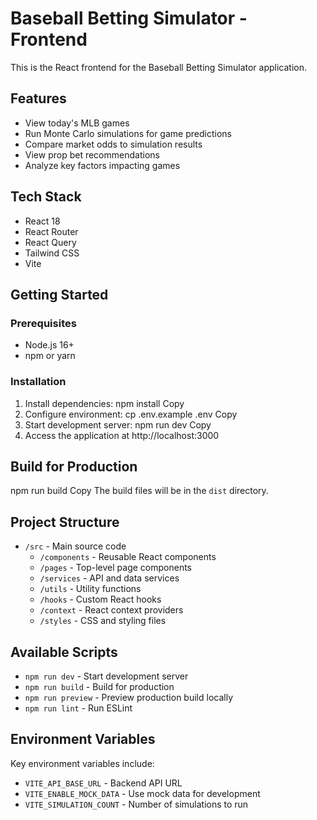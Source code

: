 # Baseball Betting Simulator - Frontend

This is the React frontend for the Baseball Betting Simulator application.

## Features

- View today's MLB games
- Run Monte Carlo simulations for game predictions
- Compare market odds to simulation results
- View prop bet recommendations
- Analyze key factors impacting games

## Tech Stack

- React 18
- React Router
- React Query
- Tailwind CSS
- Vite

## Getting Started

### Prerequisites

- Node.js 16+
- npm or yarn

### Installation

1. Install dependencies:
npm install
Copy
2. Configure environment:
cp .env.example .env
Copy
3. Start development server:
npm run dev
Copy
4. Access the application at http://localhost:3000

## Build for Production
npm run build
Copy
The build files will be in the `dist` directory.

## Project Structure

- `/src` - Main source code
  - `/components` - Reusable React components
  - `/pages` - Top-level page components
  - `/services` - API and data services
  - `/utils` - Utility functions
  - `/hooks` - Custom React hooks
  - `/context` - React context providers
  - `/styles` - CSS and styling files

## Available Scripts

- `npm run dev` - Start development server
- `npm run build` - Build for production
- `npm run preview` - Preview production build locally
- `npm run lint` - Run ESLint

## Environment Variables

Key environment variables include:

- `VITE_API_BASE_URL` - Backend API URL
- `VITE_ENABLE_MOCK_DATA` - Use mock data for development
- `VITE_SIMULATION_COUNT` - Number of simulations to run
